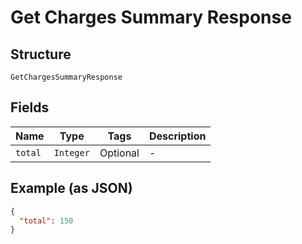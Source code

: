 
# Get Charges Summary Response

## Structure

`GetChargesSummaryResponse`

## Fields

| Name | Type | Tags | Description |
|  --- | --- | --- | --- |
| `total` | `Integer` | Optional | - |

## Example (as JSON)

```json
{
  "total": 150
}
```

